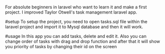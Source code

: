 For absolute beginners in laravel who want to learn it and make a first project.
I improved Taylor Otwell's task management laravel app.

#setup
To setup the project, you need to open tasks.sql file within the laravel project and import it to
Mysql database and then it will work.

#usage
In this app you can add tasks, delete and edit it. Also you can change order of tasks with drag and drop function and after that it will show you priority of tasks by changing their id on the screen
